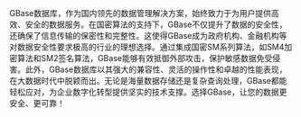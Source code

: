GBase数据库，作为国内领先的数据管理解决方案，始终致力于为用户提供高效、安全的数据服务。在国密算法的支持下，GBase不仅提升了数据的安全性，还确保了信息传输的保密性和完整性。这使得GBase成为政府机构、金融机构等对数据安全性要求极高的行业的理想选择。通过集成国密SM系列算法，如SM4加密算法和SM2签名算法，GBase能够有效抵御外部攻击，保护敏感数据免受侵害。此外，GBase数据库以其强大的兼容性、灵活的操作性和卓越的性能表现，在大数据时代中脱颖而出。无论是海量数据存储还是复杂查询处理，GBase都能轻松应对，为企业数字化转型提供坚实的技术支撑。选择GBase，让您的数据更安全、更可靠！